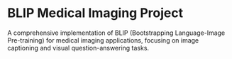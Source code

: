 # BLIP Medical Imaging Project

A comprehensive implementation of BLIP (Bootstrapping Language-Image Pre-training) for medical imaging applications, focusing on image captioning and visual question-answering tasks.
